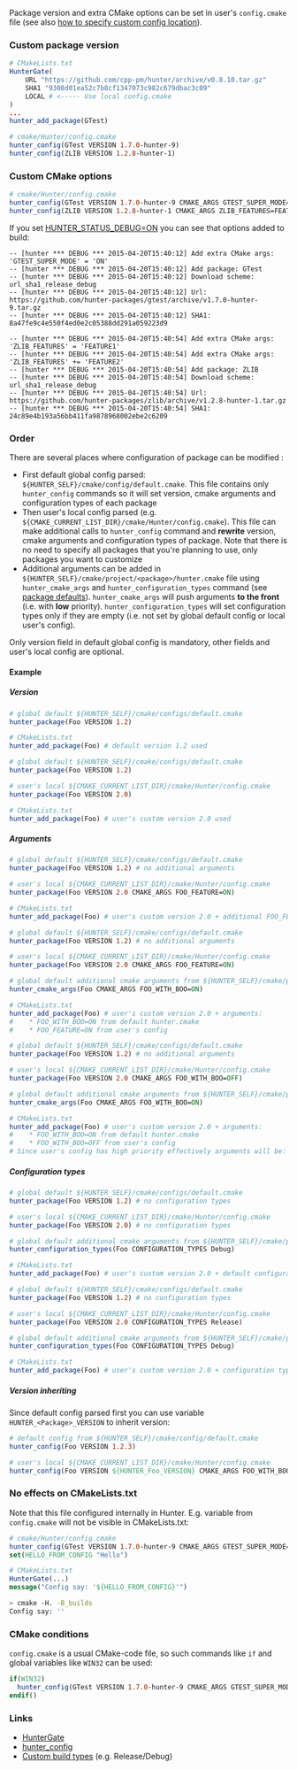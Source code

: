 Package version and extra CMake options can be set in user's `config.cmake` file (see also [how to specify custom config location](https://github.com/hunter-packages/gate#usage-custom-config)).

### Custom package version

```cmake
# CMakeLists.txt
HunterGate(
    URL "https://github.com/cpp-pm/hunter/archive/v0.8.10.tar.gz"
    SHA1 "9308d01ea52c7b8cf1347073c982c679dbac3c09"
    LOCAL # <----- Use local config.cmake
)
...
hunter_add_package(GTest)
```

```cmake
# cmake/Hunter/config.cmake
hunter_config(GTest VERSION 1.7.0-hunter-9)
hunter_config(ZLIB VERSION 1.2.8-hunter-1)
```

### Custom CMake options

```cmake
# cmake/Hunter/config.cmake
hunter_config(GTest VERSION 1.7.0-hunter-9 CMAKE_ARGS GTEST_SUPER_MODE=ON)
hunter_config(ZLIB VERSION 1.2.8-hunter-1 CMAKE_ARGS ZLIB_FEATURES=FEATURE1;FEATURE2)
```

If you set [HUNTER_STATUS_DEBUG=ON](https://github.com/ruslo/hunter/wiki/usr.variables#hunter_status_debug) you can see that options added to build:
```
-- [hunter *** DEBUG *** 2015-04-20T15:40:12] Add extra CMake args: 'GTEST_SUPER_MODE' = 'ON'
-- [hunter *** DEBUG *** 2015-04-20T15:40:12] Add package: GTest
-- [hunter *** DEBUG *** 2015-04-20T15:40:12] Download scheme: url_sha1_release_debug
-- [hunter *** DEBUG *** 2015-04-20T15:40:12] Url: https://github.com/hunter-packages/gtest/archive/v1.7.0-hunter-9.tar.gz
-- [hunter *** DEBUG *** 2015-04-20T15:40:12] SHA1: 8a47fe9c4e550f4ed0e2c05388dd291a059223d9
```

```
-- [hunter *** DEBUG *** 2015-04-20T15:40:54] Add extra CMake args: 'ZLIB_FEATURES' = 'FEATURE1'
-- [hunter *** DEBUG *** 2015-04-20T15:40:54] Add extra CMake args: 'ZLIB_FEATURES' += 'FEATURE2'
-- [hunter *** DEBUG *** 2015-04-20T15:40:54] Add package: ZLIB
-- [hunter *** DEBUG *** 2015-04-20T15:40:54] Download scheme: url_sha1_release_debug
-- [hunter *** DEBUG *** 2015-04-20T15:40:54] Url: https://github.com/hunter-packages/zlib/archive/v1.2.8-hunter-1.tar.gz
-- [hunter *** DEBUG *** 2015-04-20T15:40:54] SHA1: 24c89e4b193a56bb411fa9878968002ebe2c6209
```

### Order

There are several places where configuration of package can be modified :
* First default global config parsed: `${HUNTER_SELF}/cmake/config/default.cmake`. This file contains only `hunter_config` commands so it will set version, cmake arguments and configuration types of each package
* Then user's local config parsed (e.g. `${CMAKE_CURRENT_LIST_DIR}/cmake/Hunter/config.cmake`). This file can make additional calls to `hunter_config` command and **rewrite** version, cmake arguments and configuration types of package. Note that there is no need to specify all packages that you're planning to use, only packages you want to customize
* Additional arguments can be added in `${HUNTER_SELF}/cmake/project/<package>/hunter.cmake` file using `hunter_cmake_args` and `hunter_configuration_types` command (see [package defaults](https://github.com/ruslo/hunter/wiki/usr.adding.new.package#defaults)). `hunter_cmake_args` will push arguments **to the front** (i.e. with **low** priority). `hunter_configuration_types` will set configuration types only if they are empty (i.e. not set by global default config or local user's config).

Only version field in default global config is mandatory, other fields and user's local config are optional.

#### Example

##### Version

```cmake
# global default ${HUNTER_SELF}/cmake/configs/default.cmake
hunter_package(Foo VERSION 1.2)

# CMakeLists.txt
hunter_add_package(Foo) # default version 1.2 used
```

```cmake
# global default ${HUNTER_SELF}/cmake/configs/default.cmake
hunter_package(Foo VERSION 1.2)

# user's local ${CMAKE_CURRENT_LIST_DIR}/cmake/Hunter/config.cmake
hunter_package(Foo VERSION 2.0)

# CMakeLists.txt
hunter_add_package(Foo) # user's custom version 2.0 used
```

##### Arguments

```cmake
# global default ${HUNTER_SELF}/cmake/configs/default.cmake
hunter_package(Foo VERSION 1.2) # no additional arguments

# user's local ${CMAKE_CURRENT_LIST_DIR}/cmake/Hunter/config.cmake
hunter_package(Foo VERSION 2.0 CMAKE_ARGS FOO_FEATURE=ON)

# CMakeLists.txt
hunter_add_package(Foo) # user's custom version 2.0 + additional FOO_FEATURE=ON used
```

```cmake
# global default ${HUNTER_SELF}/cmake/configs/default.cmake
hunter_package(Foo VERSION 1.2) # no additional arguments

# user's local ${CMAKE_CURRENT_LIST_DIR}/cmake/Hunter/config.cmake
hunter_package(Foo VERSION 2.0 CMAKE_ARGS FOO_FEATURE=ON)

# global default additional cmake arguments from ${HUNTER_SELF}/cmake/projects/Foo/hunter.cmake
hunter_cmake_args(Foo CMAKE_ARGS FOO_WITH_BOO=ON)

# CMakeLists.txt
hunter_add_package(Foo) # user's custom version 2.0 + arguments:
#    * FOO_WITH_BOO=ON from default hunter.cmake
#    * FOO_FEATURE=ON from user's config
```

```cmake
# global default ${HUNTER_SELF}/cmake/configs/default.cmake
hunter_package(Foo VERSION 1.2) # no additional arguments

# user's local ${CMAKE_CURRENT_LIST_DIR}/cmake/Hunter/config.cmake
hunter_package(Foo VERSION 2.0 CMAKE_ARGS FOO_WITH_BOO=OFF)

# global default additional cmake arguments from ${HUNTER_SELF}/cmake/projects/Foo/hunter.cmake
hunter_cmake_args(Foo CMAKE_ARGS FOO_WITH_BOO=ON)

# CMakeLists.txt
hunter_add_package(Foo) # user's custom version 2.0 + arguments:
#    * FOO_WITH_BOO=ON from default hunter.cmake
#    * FOO_WITH_BOO=OFF from user's config
# Since user's config has high priority effectively arguments will be: FOO_WITH_BOO=OFF
```

##### Configuration types

```cmake
# global default ${HUNTER_SELF}/cmake/configs/default.cmake
hunter_package(Foo VERSION 1.2) # no configuration types

# user's local ${CMAKE_CURRENT_LIST_DIR}/cmake/Hunter/config.cmake
hunter_package(Foo VERSION 2.0) # no configuration types

# global default additional cmake arguments from ${HUNTER_SELF}/cmake/projects/Foo/hunter.cmake
hunter_configuration_types(Foo CONFIGURATION_TYPES Debug)

# CMakeLists.txt
hunter_add_package(Foo) # user's custom version 2.0 + default configuration type `Debug` from hunter.cmake
```

```cmake
# global default ${HUNTER_SELF}/cmake/configs/default.cmake
hunter_package(Foo VERSION 1.2) # no configuration types

# user's local ${CMAKE_CURRENT_LIST_DIR}/cmake/Hunter/config.cmake
hunter_package(Foo VERSION 2.0 CONFIGURATION_TYPES Release)

# global default additional cmake arguments from ${HUNTER_SELF}/cmake/projects/Foo/hunter.cmake
hunter_configuration_types(Foo CONFIGURATION_TYPES Debug)

# CMakeLists.txt
hunter_add_package(Foo) # user's custom version 2.0 + configuration type Release from user's config
```

##### Version inheriting

Since default config parsed first you can use variable `HUNTER_<Package>_VERSION` to inherit version:
```cmake
# default config from ${HUNTER_SELF}/cmake/config/default.cmake
hunter_config(Foo VERSION 1.2.3)

# user's local ${CMAKE_CURRENT_LIST_DIR}/cmake/Hunter/config.cmake
hunter_config(Foo VERSION ${HUNTER_Foo_VERSION} CMAKE_ARGS FOO_WITH_BOO=ON)
```

### No effects on CMakeLists.txt

Note that this file configured internally in Hunter. E.g. variable from `config.cmake` will not be visible in CMakeLists.txt:
```cmake
# cmake/Hunter/config.cmake
hunter_config(GTest VERSION 1.7.0-hunter-9 CMAKE_ARGS GTEST_SUPER_MODE=ON)
set(HELLO_FROM_CONFIG "Hello")
```

```cmake
# CMakeLists.txt
HunterGate(...)
message("Config say: '${HELLO_FROM_CONFIG}'")
```

```bash
> cmake -H. -B_builds
Config say: ''
```

### CMake conditions

`config.cmake` is a usual CMake-code file, so such commands like `if` and global variables like `WIN32` can be used:

```cmake
if(WIN32)
  hunter_config(GTest VERSION 1.7.0-hunter-9 CMAKE_ARGS GTEST_SUPER_MODE=ON)
endif()
```

### Links

* [HunterGate](https://github.com/hunter-packages/gate#usage-custom-config)
* [hunter_config](https://github.com/ruslo/hunter/wiki/dev.modules#hunter_config)
* [Custom build types](https://github.com/ruslo/hunter/wiki/example.hunter_configuration_types) (e.g. Release/Debug)